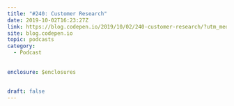 ```yaml
---
title: "#240: Customer Research"
date: 2019-10-02T16:23:27Z
link: https://blog.codepen.io/2019/10/02/240-customer-research/?utm_medium=RSS&utm_source=hune
site: blog.codepen.io
topic: podcasts
category:
  - Podcast
  
  
enclosure: $enclosures  
 
  
draft: false
---
```


